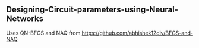 ## Designing-Circuit-parameters-using-Neural-Networks
Uses QN-BFGS and NAQ from https://github.com/abhishek12div/BFGS-and-NAQ
